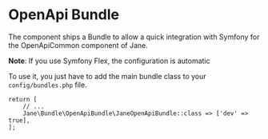 # OpenApi Bundle

The component ships a Bundle to allow a quick integration with Symfony for the OpenApiCommon component of Jane.

**Note**: If you use Symfony Flex, the configuration is automatic

To use it, you just have to add the main bundle class to your `config/bundles.php` file.
```
return [
    // ...
    Jane\Bundle\OpenApiBundle\JaneOpenApiBundle::class => ['dev' => true],
];
```

